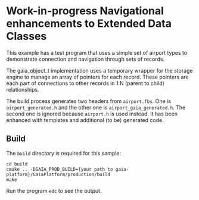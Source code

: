 # Work-in-progress Navigational enhancements to Extended Data Classes

This example has a test program that uses a simple set of airport types to demonstrate
connection and navigation through sets of records.

The gaia_object_t implementation uses a temporary wrapper for the storage engine to
manage an array of pointers for each record. These pointers are each part of connections
to other records in 1:N (parent to child) relationships.

The build process generates two headers from `airport.fbs`. One is `airport_generated.h`
and the other one is `airport_gaia_generated.h`. The second one is ignored because `airport.h`
is used instead. It has been enhanced with templates and additional (to be) generated code.

## Build
The `build` directory is required for this sample:

```
cd build
cmake .. -DGAIA_PROD_BUILD={your path to gaia-platform}/GaiaPlatform/production/build
make
```

Run the program `edc` to see the output.
